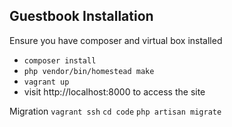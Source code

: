 

## Guestbook Installation

Ensure you have composer and virtual box installed

- ```composer install```
- ```php vendor/bin/homestead make```
- ```vagrant up```
- visit http://localhost:8000 to access the site


Migration
```vagrant ssh```
```cd code```
```php artisan migrate```
